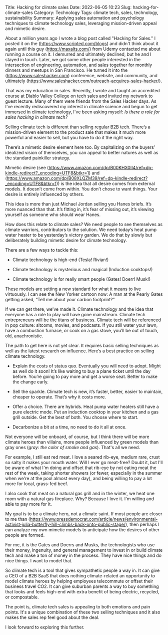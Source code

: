 Title: Hacking for climate sales
Date: 2022-06-05 10:23
Slug: hacking-for-climate-sales
Category: Technology
Tags: climate tech, sales, technology, sustainability
Summary: Applying sales automation and psychology techniques to climate technology sales, leveraging mission-driven appeal and mimetic desire.

About a million years ago I wrote a blog post called "Hacking for Sales." I posted it on the (https://www.scripted.com/blogs) and didn't think about it again until this guy (https://maxalts.com/) from Udemy contacted me about running a course on it. I demurred and ultimately declined, but he and I stayed in touch. Later, we got some other people interested in the intersection of engineering, automation, and sales together for monthly dinners and meetups in San Francisco. He turned it into the (https://www.saleshacker.com) conference, website, and community, and ultimately (https://www.saleshacker.com/outreach-acquires-sales-hacker/).  

That was my education in sales. Recently, I wrote and taught an accredited course at Diablo Valley College on tech sales and invited my network to guest lecture. Many of them were friends from the Sales Hacker days. As I've recently rediscovered my interest in climate science and begun to get immersed in climate technology, I've been asking myself: *Is there a role for sales hacking in climate tech?*

Selling climate tech is different than selling regular B2B tech. There’s a mission-driven element to the product sale that makes it much more powerful and easier to sell, but you have to do it the right way.

There’s a mimetic desire element here too. By capitalizing on the buyers’ idealized vision of themselves, you can appeal to better natures as well as the standard painkiller strategy. 

Mimetic desire (see (https://www.amazon.com/dp/B00KHX0II4/ref=dp-kindle-redirect?_encoding=UTF8&btkr=1) and (https://www.amazon.com/dp/B08XLQZM39/ref=dp-kindle-redirect?_encoding=UTF8&btkr=1)) is the idea that all desire comes from external models. It doesn’t come from within. You don’t chose to want things. Your desire is entirely influenced by others. 

This idea is more than just Michael Jordan selling you Hanes briefs. It’s more nuanced than that. It’s fitting in, it’s fear of missing out, it’s viewing yourself as someone who should wear Hanes.

How does this relate to climate sales? We need people to see themselves as climate warriors, contributors to the solution. We need today’s heat pump water heater to be yesterday’s victory garden. We do that by slowly but deliberately building mimetic desire for climate technology. 

There are a few ways to tackle this:

- Climate technology is high-end (Tesla! Rivian!)

- Climate technology is mysterious and magical (Induction cooktops!)

- Climate technology is for really smart people (Gates! Doerr! Musk!)

These models are setting a new standard for what it means to live virtuously. I can see the New Yorker cartoon now: A man at the Pearly Gates getting asked, “Tell me about your carbon footprint?”

If we can get there, we’ve made it. Climate technology and the idea that everyone has a role to play will have gone mainstream. Climate tech entrepreneurs will be the titans of business. Climate tech will be referenced in pop culture: sitcoms, movies, and podcasts. If you still water your lawn, have a combustion furnace, or cook on a gas stove, you’ll be out of touch, old, anachronistic. 

The path to get here is not yet clear. It requires basic selling techniques as well as the latest research on influence. Here’s a best practice on selling climate technology.

- Explain the costs of status quo. Eventually you will need to adopt. Might as well do it soon! It’s like waiting to buy a plane ticket until the day before. You’re going to pay more and get a worse seat. Better to make the change early. 

- Sell the sparkle. Climate tech is new, it’s faster, better, easier to maintain, cheaper to operate. That’s why it costs more. 

- Offer a choice. There are hybrids. Heat pump water heaters still have a pure electric mode. Put an induction cooktop in your kitchen and a gas grill outside. Get the best of both. You choose where to start. 

- Decarbonize a bit at a time, no need to do it all at once. 

Not everyone will be onboard, of course, but I think there will be more climate heroes than villains, more people influenced by green models than gray ones (*gray: the color of smoke and gas*). That's all we need. 

For example, I still eat red meat. I love a seared rib-eye, medium rare, crust so salty it makes your mouth water. Will I ever go meat-free? Doubt it, but I'll be aware of what I'm doing and offset that rib-eye by not eating meat the rest of the week, taking shorter showers (or fewer, especially in the summer when we're at the pool almost every day), and being willing to pay a lot more for local, grass-fed beef.  

I also cook that meat on a natural gas grill and in the winter, we heat one room with a natural gas fireplace. Why? Because I love it. I'm willing and able to pay more for it. 

My goal is to be a climate hero, not a climate saint. If most people are closer to me than (https://www.pressdemocrat.com/article/news/environmental-activist-julia-butterfly-hill-climbs-back-onto-public-stage/), then perhaps I can analyze my own mimetic models to anticipate how the desires of other people are formed. 

For me, it is the Gates and Doerrs and Musks, the technologists who use their money, ingenuity, and general management to invest in or build climate tech and make a ton of money in the process. They have nice things and do nice things.  I want to model that. 

So climate tech is a tool that gives sympathetic people a way in. It can give a CEO of a B2B SaaS that does nothing climate-related an opportunity to model climate heroes by helping employees telecommute or offset their business travel CO2. It can give suburban parents a way to buy something that looks and feels high-end with extra benefit of being electric, recycled, or compostable. 

The point is, climate tech sales is appealing to both emotions and pain points. It's a unique combination of these two selling techniques and it also makes the sales rep feel good about the deal. 

I look forward to exploring this further.